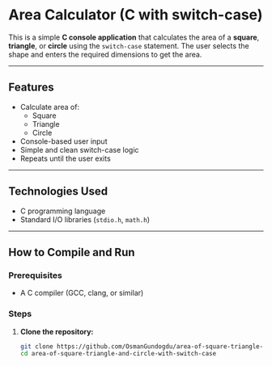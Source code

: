# Area Calculator (C with switch-case)

This is a simple **C console application** that calculates the area of a **square**, **triangle**, or **circle** using the `switch-case` statement. The user selects the shape and enters the required dimensions to get the area.

---

## Features

- Calculate area of:
  - Square
  - Triangle
  - Circle
- Console-based user input
- Simple and clean switch-case logic
- Repeats until the user exits

---

## Technologies Used

- C programming language
- Standard I/O libraries (`stdio.h`, `math.h`)

---

## How to Compile and Run

### Prerequisites

- A C compiler (GCC, clang, or similar)

### Steps

1. **Clone the repository:**
   ```bash
   git clone https://github.com/OsmanGundogdu/area-of-square-triangle-and-circle-with-switch-case.git
   cd area-of-square-triangle-and-circle-with-switch-case
